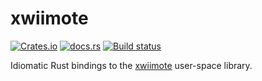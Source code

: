 # xwiimote

[![Crates.io](https://img.shields.io/crates/v/xwiimote)](https://crates.io/crates/xwiimote)
[![docs.rs](https://img.shields.io/docsrs/xwiimote)](https://docs.rs/xwiimote)
[![Build status](https://github.com/hugmanrique/xwiimote/actions/workflows/build.yml/badge.svg)](https://github.com/hugmanrique/xwiimote/actions/)

Idiomatic Rust bindings to the [xwiimote](https://github.com/dvdhrm/xwiimote) user-space library.
